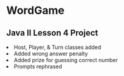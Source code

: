 # WordGame
<h2>Java II Lesson 4 Project</h2>
<li>Host, Player, & Turn classes added</li>
<li>Added wrong answer penalty</li>
<li>Added prize for guessing correct number</li>
<li>Prompts rephrased</li>